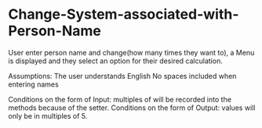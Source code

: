 # Change-System-associated-with-Person-Name
User enter person name and change(how many times they want to), a Menu is displayed and they select an option for their desired calculation.

Assumptions: The user understands English
             No spaces included when entering names 

Conditions on the form of Input: multiples of  will be recorded into the methods because of the setter. 
Conditions on the form of Output: values will only be in multiples of 5.
